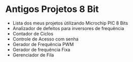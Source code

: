 # Antigos Projetos 8 Bit
- Lista dos meus projetos útilizando Microchip PIC 8 Bits
- Analizador de defeitos para inversores de frequência
- Contador de Ciclos
- Controle de Acesso com senha
- Gerador de Frequência PWM
- Gerador de frequência Fixa
- Gerenciador de Fila
